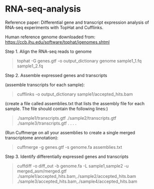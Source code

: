 # RNA-seq-analysis

Reference paper: Differential gene and transcript expression analysis of RNA-seq experiments with TopHat and Cufflinks.

Human reference genome downloaded from: https://ccb.jhu.edu/software/tophat/igenomes.shtml



Step 1. Align the RNA-seq reads to genome
> tophat -G genes.gtf -o output_dictionary genome sample1_1.fq sample1_2.fq

Step 2. Assemble expressed genes and transcripts

(assemble transcripts for each sample):
> cufflinks -o output_dictionary sample1/accepted_hits.bam

(create a file called assemblies.txt that lists the assembly file for each sample. The file should contain the following lines:)
> ./sample1/transcripts.gtf
  ./sample2/transcripts.gtf
  ./sample3/transcripts.gtf
  .
  .
  .
  .
  
 (Run Cuffmerge on all your assemblies to create a single merged transcriptome annotation):
 > cuffmerge -g genes.gtf -s genome.fa assemblies.txt
 
 Step 3. Identify differentially expressed genes and transcripts
 > cuffdiff -o diff_out -b genome.fa -L sample1,sample2 -u merged_asm/merged.gtf ./sample1/accepted_hits.bam,./sample2/accepted_hits.bam ./sample3/accepted_hits.bam,./sample4/accepted_hits.bam
 




